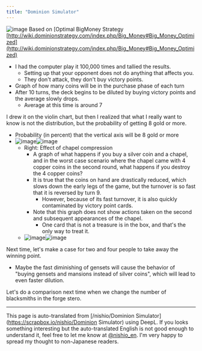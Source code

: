 ```yaml
---
title: "Dominion Simulator"
---
```


![image](https://gyazo.com/37579a6e315db28f82db5110b5551343/thumb/1000)
Based on [Optimal BigMoney Strategy [http://wiki.dominionstrategy.com/index.php/Big_Money#Big_Money_Optimized](http://wiki.dominionstrategy.com/index.php/Big_Money#Big_Money_Optimized)
- I had the computer play it 100,000 times and tallied the results.
    - Setting up that your opponent does not do anything that affects you.
    - They don't attack, they don't buy victory points.
- Graph of how many coins will be in the purchase phase of each turn
- After 10 turns, the deck begins to be diluted by buying victory points and the average slowly drops.
    - Average at this time is around 7

I drew it on the violin chart, but then I realized that what I really want to know is not the distribution, but the probability of getting 8 gold or more.
- Probability (in percent) that the vertical axis will be 8 gold or more
- ![image](https://gyazo.com/73e3d6db82d5d370c20acd9014040edb/thumb/1000)![image](https://gyazo.com/d22dbb9f7d9d952652ca74b6de584607/thumb/1000)
    - Right: Effect of chapel compression
        - A graph of what happens if you buy a silver coin and a chapel, and in the worst case scenario where the chapel came with 4 copper coins in the second round, what happens if you destroy the 4 copper coins?
        - It is true that the coins on hand are drastically reduced, which slows down the early legs of the game, but the turnover is so fast that it is reversed by turn 9.
            - However, because of its fast turnover, it is also quickly contaminated by victory point cards.
        - Note that this graph does not show actions taken on the second and subsequent appearances of the chapel.
            - One card that is not a treasure is in the box, and that's the only way to treat it.
    - ![image](https://gyazo.com/37579a6e315db28f82db5110b5551343/thumb/1000)![image](https://gyazo.com/c812a0e6f3dc5a7458e003fa581b75de/thumb/1000)



Next time, let's make a case for two and four people to take away the winning point.
- Maybe the fast diminishing of gensets will cause the behavior of "buying gensets and mansions instead of silver coins", which will lead to even faster dilution.

Let's do a comparison next time when we change the number of blacksmiths in the forge stero.

---
This page is auto-translated from [/nishio/Dominion Simulator](https://scrapbox.io/nishio/Dominion Simulator) using DeepL. If you looks something interesting but the auto-translated English is not good enough to understand it, feel free to let me know at [@nishio_en](https://twitter.com/nishio_en). I'm very happy to spread my thought to non-Japanese readers.